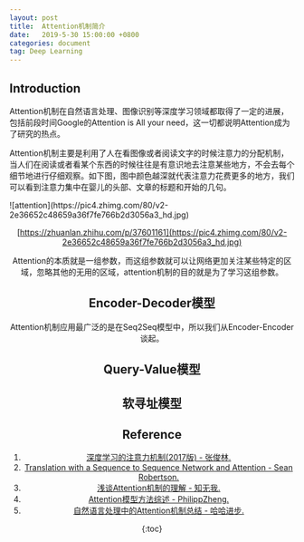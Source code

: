 ```yaml
---
layout: post
title:  Attention机制简介
date:   2019-5-30 15:00:00 +0800
categories: document
tag: Deep Learning
---
```



## Introduction

Attention机制在自然语言处理、图像识别等深度学习领域都取得了一定的进展，包括前段时间Google的Attention is All your need，这一切都说明Attention成为了研究的热点。

Attention机制主要是利用了人在看图像或者阅读文字的时候注意力的分配机制，当人们在阅读或者看某个东西的时候往往是有意识地去注意某些地方，不会去每个细节地进行仔细观察。如下图，图中颜色越深就代表注意力花费更多的地方，我们可以看到注意力集中在婴儿的头部、文章的标题和开始的几句。

<dev align=center>
![attention](https://pic4.zhimg.com/80/v2-2e36652c48659a36f7fe766b2d3056a3_hd.jpg)

[https://zhuanlan.zhihu.com/p/37601161](https://pic4.zhimg.com/80/v2-2e36652c48659a36f7fe766b2d3056a3_hd.jpg)
</dev>

Attention的本质就是一组参数，而这组参数就可以让网络更加关注某些特定的区域，忽略其他的无用的区域，attention机制的目的就是为了学习这组参数。


## Encoder-Decoder模型

Attention机制应用最广泛的是在Seq2Seq模型中，所以我们从Encoder-Encoder谈起。


## Query-Value模型


## 软寻址模型


## Reference

1. [深度学习的注意力机制(2017版) - 张俊林.](https://blog.csdn.net/malefactor/article/details/78767781)
2. [Translation with a Sequence to Sequence Network and Attention - Sean Robertson.](https://pytorch.org/tutorials/intermediate/seq2seq_translation_tutorial.html#sphx-glr-intermediate-seq2seq-translation-tutorial-py)
3. [浅谈Attention机制的理解 - 知无我.](https://zhuanlan.zhihu.com/p/35571412)
4. [Attention模型方法综述 - PhilippZheng.](https://zhuanlan.zhihu.com/p/37835894)
5. [自然语言处理中的Attention机制总结 - 哈哈进步.](https://blog.csdn.net/hahajinbu/article/details/81940355)


{:toc}